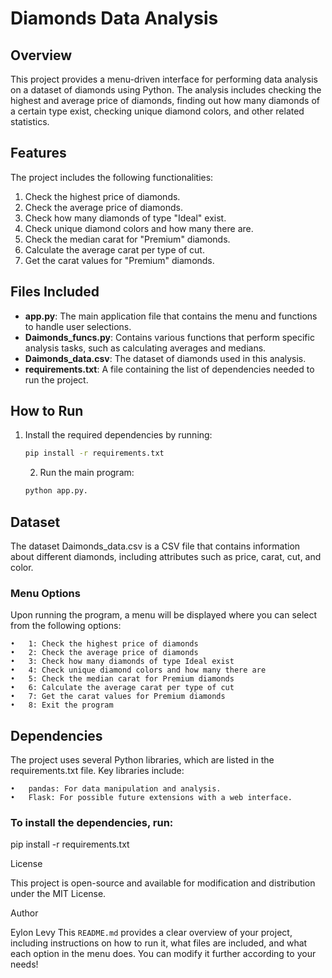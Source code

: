 # Diamonds Data Analysis

## Overview
This project provides a menu-driven interface for performing data analysis on a dataset of diamonds using Python. The analysis includes checking the highest and average price of diamonds, finding out how many diamonds of a certain type exist, checking unique diamond colors, and other related statistics.

## Features
The project includes the following functionalities:
1. Check the highest price of diamonds.
2. Check the average price of diamonds.
3. Check how many diamonds of type "Ideal" exist.
4. Check unique diamond colors and how many there are.
5. Check the median carat for "Premium" diamonds.
6. Calculate the average carat per type of cut.
7. Get the carat values for "Premium" diamonds.

## Files Included
- **app.py**: The main application file that contains the menu and functions to handle user selections.
- **Daimonds_funcs.py**: Contains various functions that perform specific analysis tasks, such as calculating averages and medians.
- **Daimonds_data.csv**: The dataset of diamonds used in this analysis.
- **requirements.txt**: A file containing the list of dependencies needed to run the project.

## How to Run
1. Install the required dependencies by running:
    ```bash
   pip install -r requirements.txt
    ```
   	2.	Run the main program:
    ```bash
    python app.py.

## Dataset

The dataset Daimonds_data.csv is a CSV file that contains information about different diamonds, including attributes such as price, carat, cut, and color.

### Menu Options

Upon running the program, a menu will be displayed where you can select from the following options:

	•	1: Check the highest price of diamonds
	•	2: Check the average price of diamonds
	•	3: Check how many diamonds of type Ideal exist
	•	4: Check unique diamond colors and how many there are
	•	5: Check the median carat for Premium diamonds
	•	6: Calculate the average carat per type of cut
	•	7: Get the carat values for Premium diamonds
	•	8: Exit the program

## Dependencies

The project uses several Python libraries, which are listed in the requirements.txt file. Key libraries include:

	•	pandas: For data manipulation and analysis.
	•	Flask: For possible future extensions with a web interface.

### To install the dependencies, run:
pip install -r requirements.txt

License

This project is open-source and available for modification and distribution under the MIT License.

Author

Eylon Levy
This `README.md` provides a clear overview of your project, including instructions on how to run it, what files are included, and what each option in the menu does. You can modify it further according to your needs!
